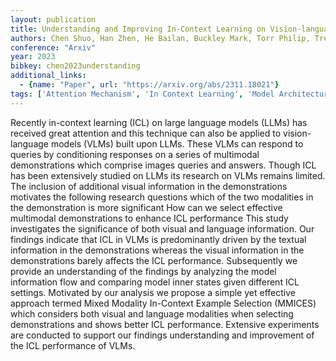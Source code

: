 ```yaml
---
layout: publication
title: Understanding and Improving In-Context Learning on Vision-language Models
authors: Chen Shuo, Han Zhen, He Bailan, Buckley Mark, Torr Philip, Tresp Volker, Gu Jindong
conference: "Arxiv"
year: 2023
bibkey: chen2023understanding
additional_links:
  - {name: "Paper", url: "https://arxiv.org/abs/2311.18021"}
tags: ['Attention Mechanism', 'In Context Learning', 'Model Architecture', 'Multimodal Models', 'Prompting', 'Reinforcement Learning']
---
```

Recently in-context learning (ICL) on large language models (LLMs) has received great attention and this technique can also be applied to vision-language models (VLMs) built upon LLMs. These VLMs can respond to queries by conditioning responses on a series of multimodal demonstrations which comprise images queries and answers. Though ICL has been extensively studied on LLMs its research on VLMs remains limited. The inclusion of additional visual information in the demonstrations motivates the following research questions which of the two modalities in the demonstration is more significant How can we select effective multimodal demonstrations to enhance ICL performance This study investigates the significance of both visual and language information. Our findings indicate that ICL in VLMs is predominantly driven by the textual information in the demonstrations whereas the visual information in the demonstrations barely affects the ICL performance. Subsequently we provide an understanding of the findings by analyzing the model information flow and comparing model inner states given different ICL settings. Motivated by our analysis we propose a simple yet effective approach termed Mixed Modality In-Context Example Selection (MMICES) which considers both visual and language modalities when selecting demonstrations and shows better ICL performance. Extensive experiments are conducted to support our findings understanding and improvement of the ICL performance of VLMs.
